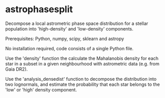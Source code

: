 # astrophasesplit
Decompose a local astrometric phase space distribution for a stellar population into 'high-density' and 'low-density' components.

Prerequisites: Python, numpy, scipy, sklearn and astropy

No installation required, code consists of a single Python file.

Use the 'density' function the calculate the Mahalanobis density for each star in a subset in a given neighbourhood with astrometric data (e.g. from Gaia DR2).

Use the 'analysis_densedist' function to decompose the distribution into two lognormals, and estimate the probability that each star belongs to the 'low' or 'high' density component. 
